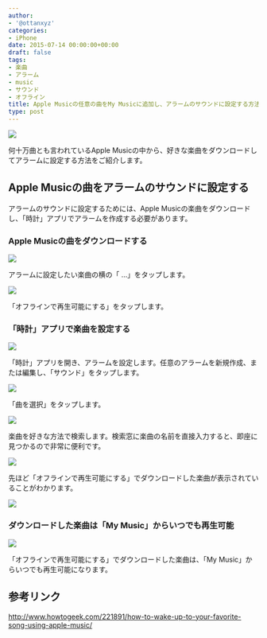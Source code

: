 ```yaml
---
author:
- '@ottanxyz'
categories:
- iPhone
date: 2015-07-14 00:00:00+00:00
draft: false
tags:
- 楽曲
- アラーム
- music
- サウンド
- オフライン
title: Apple Musicの任意の曲をMy Musicに追加し、アラームのサウンドに設定する方法
type: post
---
```


![](150714-55a49a019afaa.jpg)

何十万曲とも言われているApple Musicの中から、好きな楽曲をダウンロードしてアラームに設定する方法をご紹介します。

## Apple Musicの曲をアラームのサウンドに設定する

アラームのサウンドに設定するためには、Apple Musicの楽曲をダウンロードし、「時計」アプリでアラームを作成する必要があります。

### Apple Musicの曲をダウンロードする

![](150714-55a49a03c72cf.png)

アラームに設定したい楽曲の横の「 …」をタップします。

![](150714-55a49a0b1f3a9.png)

「オフラインで再生可能にする」をタップします。

### 「時計」アプリで楽曲を設定する

![](150714-55a49a124da33.png)

「時計」アプリを開き、アラームを設定します。任意のアラームを新規作成、または編集し、「サウンド」をタップします。

![](150714-55a49a15860b5.png)

「曲を選択」をタップします。

![](150714-55a49a18259e0.png)

楽曲を好きな方法で検索します。検索窓に楽曲の名前を直接入力すると、即座に見つかるので非常に便利です。

![](150714-55a49a1b94f42.png)

先ほど「オフラインで再生可能にする」でダウンロードした楽曲が表示されていることがわかります。

![](150714-55a49a20148d6.png)

### ダウンロードした楽曲は「My Music」からいつでも再生可能

![](150714-55a49a236947b.png)

「オフラインで再生可能にする」でダウンロードした楽曲は、「My Music」からいつでも再生可能になります。

## 参考リンク

<http://www.howtogeek.com/221891/how-to-wake-up-to-your-favorite-song-using-apple-music/>
